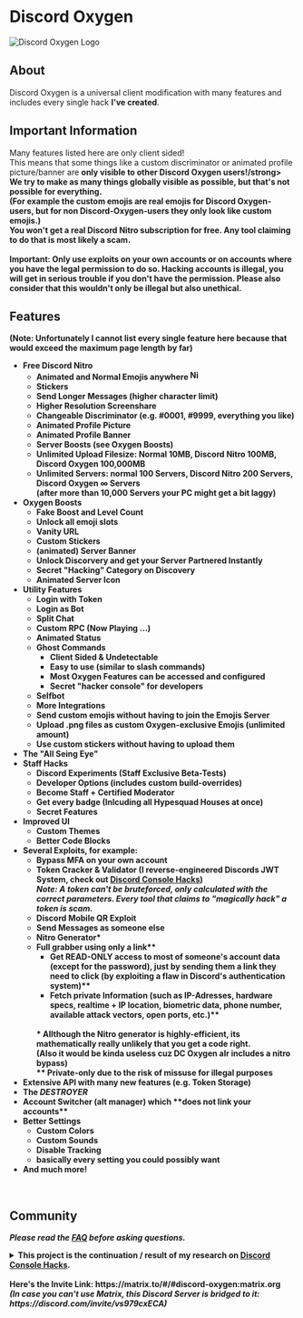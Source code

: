<h1>Discord Oxygen</h1>
<img alt="Discord Oxygen Logo" src="https://user-images.githubusercontent.com/55095883/136019584-872c07a9-da19-41c0-b701-6d42f33afd43.png" />
<br />
<h2>About</h2>
Discord Oxygen is a universal client modification with many features and includes every single hack <strong>I've created</strong>.

<h2>Important Information</h2>
<p>
  Many features listed here are only client sided!<br>
  This means that some things like a custom discriminator or animated profile picture/banner are <strong>only visible to other Discord Oxygen users!/strong><br>
  We try to make as many things globally visible as possible, but that's not possible for everything.<br>
  (For example the custom emojis are real emojis for Discord Oxygen-users, but for non Discord-Oxygen-users they only <strong>look like</strong> custom emojis.)<br>
  <strong>You won't get a real Discord Nitro subscription for free.</strong> Any tool claiming to do that is most likely a scam.<br>
  <br>
  <strong>Important:</strong> Only use exploits on your own accounts or on accounts where you have the legal permission to do so. Hacking accounts is <strong>illegal</strong>, you will get in serious trouble if you don't have the permission. Please also consider that this wouldn't only be illegal but also unethical. 
</p>

<h2>Features</h2>
<p>(Note: Unfortunately I cannot list every single feature here because that would exceed the maximum page length by far)


<ul>
  <li>Free Discord Nitro
    <ul>
      <li>Animated and Normal Emojis anywhere <img alt="NitroBlob Emoji" src="https://cdn.discordapp.com/emojis/775749437803855913.gif?v=1" width="17" /></li>
      <li>Stickers</li>
      <li>Send Longer Messages (higher character limit)</li>
      <li>Higher Resolution Screenshare</li>
      <li>Changeable Discriminator (e.g. #0001, #9999, everything you like)</li>
      <li>Animated Profile Picture</li>
      <li>Animated Profile Banner</li>
      <li>Server Boosts (see Oxygen Boosts)</li>
      <li>Unlimited Upload Filesize: Normal 10MB, Discord Nitro 100MB, Discord Oxygen 100,000MB</li>
      <li>Unlimited Servers: normal 100 Servers, Discord Nitro 200 Servers, Discord Oxygen ∞ Servers<br>(after more than 10,000 Servers your PC might get a bit laggy)</li>
    </ul>
  </li>
  <li>Oxygen Boosts
    <ul>
      <li>Fake Boost and Level Count</li>
      <li>Unlock all emoji slots</li>
      <li>Vanity URL</li>
      <li>Custom Stickers</li>
      <li>(animated) Server Banner</li>
      <li>Unlock Discorvery and get your Server Partnered Instantly</li>
      <li>Secret "Hacking" Category on Discovery</li>
      <li>Animated Server Icon</li>
    </ul>
  </li>
  <li>Utility Features
    <ul>
      <li>Login with Token</li>
      <li>Login as Bot</li>
      <li>Split Chat</li>
      <li>Custom RPC (Now Playing ...)</li>
      <li>Animated Status</li>
      <li>Ghost Commands
        <ul>
          <li>Client Sided & Undetectable</li>
          <li>Easy to use (similar to slash commands)</li>
          <li>Most Oxygen Features can be accessed and configured</li>
          <li>Secret "hacker console" for developers</li>
        </ul>
      </li>
      <li>Selfbot</li>
      <li>More Integrations</li>
      <li>Send custom emojis without having to join the Emojis Server</li>
      <li>Upload .png files as custom Oxygen-exclusive Emojis (unlimited amount)</li>
      <li>Use custom stickers without having to upload them</li>
    </ul>
  </li>
  <li>The "All Seing Eye"</li>
  <li>Staff Hacks
    <ul>
      <li>Discord Experiments (Staff Exclusive Beta-Tests)</li>
      <li>Developer Options (includes custom build-overrides)</li>
      <li>Become Staff + Certified Moderator</li>
      <li>Get every badge (Inlcuding all Hypesquad Houses at once)</li>
      <li>Secret Features</li>
    </ul>
  </li>
  <li>Improved UI
    <ul>
      <li>Custom Themes</li>
      <li>Better Code Blocks</li>
    </ul>
  </li>
  <li>Several Exploits, for example:
    <ul>
      <li>Bypass MFA on your own account</li>
      <li>Token Cracker & Validator (I reverse-engineered Discords JWT System, check out <a href="https://github.com/hxr404/Discord-Console-hacks">Discord Console Hacks</a>)<br><em>Note: A token can't be bruteforced, only calculated with the correct parameters. Every tool that claims to "magically hack" a token is scam.</em></li>
      <li>Discord Mobile QR Exploit</li>
      <li>Send Messages as someone else</li>
      <li>Nitro Generator*</li>
      <li>Full grabber using only a link**<ul>
          <li>Get READ-ONLY access to most of someone's account data (except for the password), just by sending them a link they need to click (by exploiting a flaw in Discord's authentication system)**</li>
          <li>Fetch private Information (such as IP-Adresses, hardware specs, realtime + IP location, biometric data, phone number, available attack vectors, open ports, etc.)**</li>
        </ul>
      </li>
      <br>
      <strong>
        * Allthough the Nitro generator is highly-efficient, its mathematically really unlikely that you get a code right.
        <br>(Also it would be kinda useless cuz DC Oxygen alr includes a nitro bypass)<br>
        ** Private-only due to the risk of missuse for illegal purposes
      </strong>
    </ul>
  </li>
  <li>Extensive API with many new features (e.g. Token Storage)</li>
  <li>The <em>DESTROYER</em></li>
  <li>Account Switcher (alt manager) which **does not link your accounts**</li>
  <li>Better Settings
    <ul>
      <li>Custom Colors</li>
      <li>Custom Sounds</li>
      <li>Disable Tracking</li>
      <li>basically every setting you could possibly want</li>
    </ul>
  </li>
  <li><strong>And much more!</strong></li>
</ul>
</p>

<br>
<h2>Community</h2>
<em>Please read the <a href="FAQ.md">FAQ</a> before asking questions.</em>
  <p><details><summary>This project is the continuation / result of my research on <a href="https://github.com/hxr404/Discord-Console-hacks">Discord Console Hacks</a>.</summary>
  The Discord Nitro script I made back then was fixed multiple times and I started a new project called the Framework. I included all Console Hacks and soon it began growing into something bigger. The Discord Server constantly grew (to over 500+ Members), some experienced devs joined us and we did some more research together.<br>
  But Discord didn't like it and soon the Server got deleted and every Staff Member banned. Discord is now "going after me", my exit nodes & proxies IP's are blacklisted and my public profiles are actively checked for Discord accounts to be banned. (No worries, I always find a way to create a new Account, I still have a bunch of alts.)<br>
  Thats when we decided to switch to Matrix, a open-source, decentralized, uncensorable and end-to-end encrypted Messaging Protocol. Its quite stable now, Anonymous and other Communities are hosted there.</details><br>
  Here's the Invite Link: https://matrix.to/#/#discord-oxygen:matrix.org<br>
  <em>(In case you can't use Matrix, this Discord Server is bridged to it: https://discord.com/invite/vs979cxECA)</em>
  </p>
  
